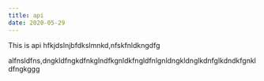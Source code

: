 ```yaml
---
title: api
date: 2020-05-29
---
```


This is api
hfkjdslnjbfdkslmnkd,nfskfnldkngdfg


alfnsldfns,dngkldfngkdfnkglndfkgnldkfngldfnlgnldngkldnglkdnfglkdndkfgnkldfngkggg
